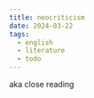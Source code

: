 ```yaml
---
title: neocriticism
date: 2024-03-22
tags:
  - english
  - literature
  - todo
---
```

aka close reading

